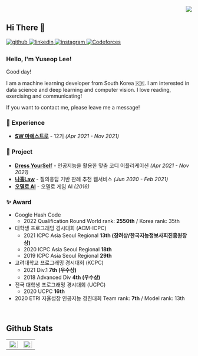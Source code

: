 <div align="right">
<img src="https://komarev.com/ghpvc/?username=lys7aves&&style=flat-square" align="right" />
</div>  
  

<br/>  

## Hi There 👋  
  

<a href="https://github.com/lys7aves" target="_blank">
<img src=https://img.shields.io/badge/github-%2324292e.svg?&style=for-the-badge&logo=github&logoColor=white alt=github style="margin-bottom: 5px;" />
</a>
<a href="https://linkedin.com/in/lys7aves" target="_blank">
<img src=https://img.shields.io/badge/linkedin-%231E77B5.svg?&style=for-the-badge&logo=linkedin&logoColor=white alt=linkedin style="margin-bottom: 5px;" />
</a>
<a href="https://instagram.com/lys7aves" target="_blank">
<img src=https://img.shields.io/badge/instagram-%23000000.svg?&style=for-the-badge&logo=instagram&logoColor=white&color=dd2a7b alt=instagram style="margin-bottom: 5px;" />
</a>

<a href="https://codeforces.com/profile/aves" target="_blank">
<img src=https://img.shields.io/badge/codeforces-%2324292e.svg?&style=for-the-badge&logo=Codeforces&logoColor=white&color=blue alt=Codeforces style="margin-bottom: 5px;" />
</a>

<!--
<a href="https://www.facebook.com/lys7aves" target="_blank">
<img src=https://img.shields.io/badge/facebook-%232E87FB.svg?&style=for-the-badge&logo=facebook&logoColor=white alt=facebook style="margin-bottom: 5px;" />
</a>
-->

### Hello, I'm Yuseop Lee!

Good day!

I am a machine learning developer from South Korea 🇰🇷. I am interested in data science and deep learning and computer vision. I love reading, exercising and communicating! 

If you want to contact me, please leave me a message!


### 💫 Experience

- [**SW 마에스트로**](https://www.swmaestro.org/) - 12기  *(Apr 2021 - Nov 2021)*


### 🌱 Project

- [**Dress YourSelf**](https://github.com/lys7aves/DYS) - 인공지능을 활용한 맞춤 코디 어플리케이션 *(Apr 2021 - Nov 2021)*
- [**나홀Law**](https://github.com/lys7aves/LawAkinator) - 질의응답 기반 판례 추천 웹서비스 *(Jun 2020 - Feb 2021)*
- [**오델로 AI**](https://github.com/lys7aves/DYS) - 오델로 게임 AI *(2016)*

### ✨ Award

- Google Hash Code
  - 2022 Qualification Round World rank: **2550th** / Korea rank: 35th
- 대학생 프로그래밍 경시대회 (ACM-ICPC)
  - 2021 ICPC Asia Seoul Regional **13th (장려상/한국지능정보사회진흥원장상)**
  - 2020 ICPC Asia Seoul Regional **18th**
  - 2019 ICPC Asia Seoul Regional **29th** 
- 고려대학교 프로그래밍 경시대회 (KCPC)
  - 2021 Div.1 **7th (우수상)**
  - 2018 Advanced Div **4th (우수상)** 
- 전국 대학생 프로그래밍 경시대회 (UCPC)
  - 2020 UCPC **16th**
- 2020 ETRI 자율성장 인공지능 경진대회 Team rank: **7th** / Model rank: 13th
<!--
- 한국정보올림피아드 (KOI)
  - 고등부 전국대회 **은상** 3회 수상 (2015-2018)
  - 중등부 전국대회 **은상** 2회 수상 (2012, 2014)
  - 중등부 전국대회 **동상** 1회 수상 (2013)
  - 초등부 전국대회 **은상** 1회 수상 (2011)
- 세계정보올림피아드 (IOI)
  - **국가대표 상비군 발탁** (2013)
-->

<br/>  

<!--

### ✨ Summary

- 🔭 I’m currently working on [**SW 마에스트로**](https://www.swmaestro.org/) as a machine learning engineer.
- 🌱 I'm currently learning Deep Learning, Computer Vision.
- 📝 I regularly write articles on [my blog](https://lys7aves.github.io/).  


<br/>  

<div sttyle='float:left'>
<img style="margin: 10px" src="https://profilinator.rishav.dev/skills-assets/python-original.svg" alt="Python" height="25" />  
<img style="margin: 10px" src="https://profilinator.rishav.dev/skills-assets/git-scm-icon.svg" alt="Git" height="25" />  
<img style="margin: 10px" src="https://profilinator.rishav.dev/skills-assets/opencv-icon.svg" alt="OpenCV" height="25" />  
</div>

<br/>  
-->


## Github Stats  
<table><tr><td valign="top" width="50%">

<img src="https://github-readme-stats.vercel.app/api?username=lys7aves&show_icons=true&count_private=true&hide_border=true" align="left" style="width: 100%" />

</td><td valign="top" width="50%">

<img src="https://github-readme-stats.vercel.app/api/top-langs/?username=lys7aves&hide_border=true&layout=compact" align="left" style="width: 100%" />

</td></tr></table>  

<br/>  


<!--
**lys7aves/lys7aves** is a ✨ _special_ ✨ repository because its `README.md` (this file) appears on your GitHub profile.

Here are some ideas to get you started:

- 🔭 I’m currently working on ...
- 🌱 I’m currently learning ...
- 👯 I’m looking to collaborate on ...
- 🤔 I’m looking for help with ...
- 💬 Ask me about ...
- 📫 How to reach me: ...
- 😄 Pronouns: ...
- ⚡ Fun fact: ...
- ...
-->
